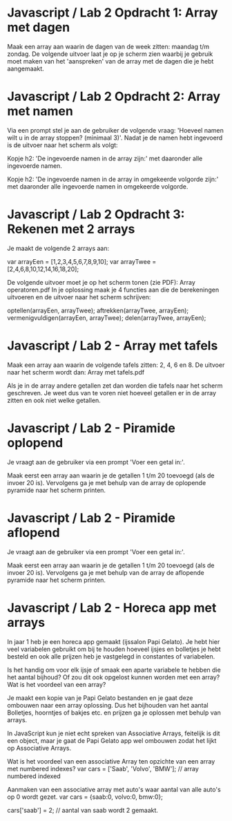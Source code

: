 # Javascript / Lab 2 Opdracht 1: Array met dagen
Maak een array aan waarin de dagen van de week zitten: maandag t/m zondag. De volgende uitvoer laat je op je scherm zien waarbij je gebruik moet maken van het 'aanspreken' van de array met de dagen die je hebt aangemaakt.

# Javascript / Lab 2 Opdracht 2: Array met namen
Via een prompt stel je aan de gebruiker de volgende vraag: 'Hoeveel namen wilt u in de array stoppen? (minimaal 3)'. Nadat je de namen hebt ingevoerd is de uitvoer naar het scherm als volgt:

Kopje h2: 'De ingevoerde namen in de array zijn:' met daaronder alle ingevoerde namen.

Kopje h2: 'De ingevoerde namen in de array in omgekeerde volgorde zijn:' met daaronder alle ingevoerde namen in omgekeerde volgorde.

# Javascript / Lab 2 Opdracht 3: Rekenen met 2 arrays
Je maakt de volgende 2 arrays aan:

var arrayEen = [1,2,3,4,5,6,7,8,9,10];
var arrayTwee = [2,4,6,8,10,12,14,16,18,20];

De volgende uitvoer moet je op het scherm tonen (zie PDF): Array operatoren.pdf
In je oplossing maak je 4 functies aan die de berekeningen uitvoeren en de uitvoer naar het scherm schrijven:

optellen(arrayEen, arrayTwee);
aftrekken(arrayTwee, arrayEen);
vermenigvuldigen(arrayEen, arrayTwee);
delen(arrayTwee, arrayEen);

# Javascript / Lab 2 - Array met tafels 
Maak een array aan waarin de volgende tafels zitten: 2, 4, 6 en 8. De uitvoer naar het scherm wordt dan: Array met tafels.pdf

Als je in de array andere getallen zet dan worden die tafels naar het scherm geschreven. Je weet dus van te voren niet hoeveel getallen er in de array zitten en ook niet welke getallen.

# Javascript / Lab 2 - Piramide oplopend
Je vraagt aan de gebruiker via een prompt 'Voer een getal in:'.

Maak eerst een array aan waarin je de getallen 1 t/m 20 toevoegd (als de invoer 20 is). Vervolgens ga je met behulp van de array de oplopende pyramide naar het scherm printen.

# Javascript / Lab 2 - Piramide aflopend
Je vraagt aan de gebruiker via een prompt 'Voer een getal in:'.

Maak eerst een array aan waarin je de getallen 1 t/m 20 toevoegd (als de invoer 20 is). Vervolgens ga je met behulp van de array de aflopende pyramide naar het scherm printen.

# Javascript / Lab 2 - Horeca app met arrays
In jaar 1 heb je een horeca app gemaakt (ijssalon Papi Gelato). Je hebt hier veel variabelen gebruikt om bij te houden hoeveel ijsjes en bolletjes je hebt besteld en ook alle prijzen heb je vastgelegd in constantes of variabelen.

Is het handig om voor elk ijsje of smaak een aparte variabele te hebben die het aantal bijhoud?
Of zou dit ook opgelost kunnen worden met een array? Wat is het voordeel van een array?
 
Je maakt een kopie van je Papi Gelato bestanden en je gaat deze ombouwen naar een array oplossing. Dus het bijhouden van het aantal Bolletjes, hoorntjes of bakjes etc. en prijzen ga je oplossen met behulp van arrays.

In JavaScript kun je niet echt spreken van Associative Arrays, feitelijk is dit een object, maar je gaat de Papi Gelato app wel ombouwen zodat het lijkt op Associative Arrays.

Wat is het voordeel van een associative Array ten opzichte van een array met numbered indexes?
var cars = ['Saab', 'Volvo', 'BMW']; // array numbered indexed

Aanmaken van een associative array met auto's waar aantal van alle auto's op 0 wordt gezet.
var cars = {saab:0, volvo:0, bmw:0};

cars['saab'] = 2; // aantal van saab wordt 2 gemaakt.